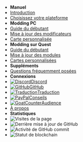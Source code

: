 - **Manuel**
- [Introduction](./)
- [Choisissez votre plateforme](choose-guide)
- **Modding PC**
- [Guide du débutant](pc-guide)
- [Mise à jour des modificateurs](pc-updating)
- [Carte personnalisée](pc-maploading)
- **Modding sur Quest**
- [Guide du débutant](quest-guide)
- [Mise à jour des modules](quest-updating)
- [Cartes personnalisées](quest-maploading)
- **Suppléments**
- [Questions fréquemment posées](../faq)
- **Connexions**
- [![Discord](https://icongr.am/simple/discord.svg?colored&size=16)Discord](https://discord.gg/b2MhDBAzTv)
- [![GitHub](https://icongr.am/simple/github.svg?color=808080&size=16)GitHub](https://github.com/burritosoftware/GorillaTag-Modding-Guide)
- [![Traduction](https://icongr.am/material/translate.svg?color=808080&size=16)Traduction](https://crowdin.com/project/gorilla-tag-modding-guide)
- [![PayPal](https://icongr.am/simple/paypal.svg?color=808080&size=16)Conseils](https://streamelements.com/burritosoft/tip)
- [![GoatCounter](https://icongr.am/fontawesome/group.svg?color=808080&size=16)Audience](https://burrito.goatcounter.com/)
- [À propos](../about)
- **Statistiques**
- ![Visites de la page](https://img.shields.io/badge/dynamic/json?label=visits&query=count_unique&color=blueviolet&url=https%3A%2F%2Fburrito.goatcounter.com%2Fcounter%2FTOTAL.json)
- ![Derrière mise à jour de GitHub](https://img.shields.io/github/last-commit/burritosoftware/GorillaTag-Modding-Guide?label=last%20updated)
- ![Activité de GitHub commit](https://img.shields.io/github/commit-activity/m/burritosoftware/GorillaTag-Modding-Guide)
- ![Statut de blockchain](https://img.shields.io/badge/dark%20blockchain-enabled-red)